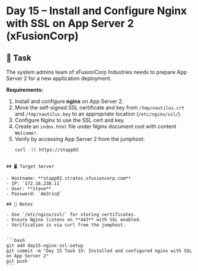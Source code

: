 # Day 15 – Install and Configure Nginx with SSL on App Server 2 (xFusionCorp)

## 🔧 Task

The system admins team of xFusionCorp Industries needs to prepare App Server 2 for a new application deployment.

**Requirements:**

1. Install and configure **nginx** on App Server 2.
2. Move the self-signed SSL certificate and key from `/tmp/nautilus.crt` and `/tmp/nautilus.key` to an appropriate location (`/etc/nginx/ssl/`).
3. Configure Nginx to use the SSL cert and key.
4. Create an `index.html` file under Nginx document root with content `Welcome!`.
5. Verify by accessing App Server 2 from the jumphost:
   ```bash
   curl -Ik https://stapp02
   ```

````

## 🖥️ Target Server

- Hostname: **stapp02.stratos.xfusioncorp.com**
- IP: `172.16.238.11`
- User: **steve**
- Password: `Am3ric@`

## 📌 Notes

- Use `/etc/nginx/ssl/` for storing certificates.
- Ensure Nginx listens on **443** with SSL enabled.
- Verification is via curl from the jumphost.


```bash
git add day15-nginx-ssl-setup
git commit -m "Day 15 Task 15: Installed and configured nginx with SSL on App Server 2"
git push
```


````

